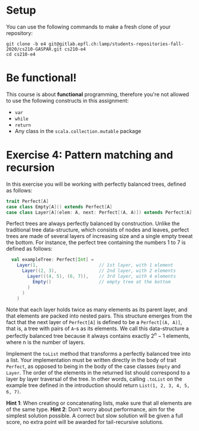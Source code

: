 # Setup

You can use the following commands to make a fresh clone of your repository:

```
git clone -b e4 git@gitlab.epfl.ch:lamp/students-repositories-fall-2020/cs210-GASPAR.git cs210-e4
cd cs210-e4
```
# Be functional!

This course is about **functional** programming, therefore you're not allowed to use the following
constructs in this assignment:
- `var`
- `while`
- `return`
- Any class in the `scala.collection.mutable` package

# Exercise 4: Pattern matching and recursion

In this exercise you will be working with perfectly balanced trees, defined as follows:

```scala
trait Perfect[A]
case class Empty[A]() extends Perfect[A]
case class Layer[A](elem: A, next: Perfect[(A, A)]) extends Perfect[A]
```

Perfect trees are always perfectly balanced by construction. Unlike the traditional tree data-structure, which consists of nodes and leaves, perfect trees are made of several layers of increasing size and a single empty treeat the bottom. For instance, the perfect tree containing the numbers 1 to 7 is defined as follows:
```scala
  val exampleTree: Perfect[Int] =
    Layer(1,                       // 1st layer, with 1 element
      Layer((2, 3),                // 2nd layer, with 2 elements
        Layer(((4, 5), (6, 7)),    // 3rd layer, with 4 elements
          Empty()                  // empty tree at the bottom
        )
      )
    )
```

Note that each layer holds twice as many elements as its parent layer, and that elements are packed into nested pairs. This structure emerges from the fact that the next layer of `Perfect[A]` is defined to be a `Perfect[(A, A)]`, that is, a tree with pairs of `A`-s as its elements. We call this data-structure a perfectly balanced tree because it always contains exactly $2^n−1$ elements, where n is the number of layers.

Implement the `toList` method that transforms a perfectly balanced tree into a list. Your implementation must be written directly in the body of trait `Perfect`, as opposed to being in the body of the case classes `Empty` and `Layer`. The order of the elements in the returned list should correspond to a layer by layer traversal of the tree. In other words, calling `.toList` on the example tree defined in the introduction should return `List(1, 2, 3, 4, 5, 6, 7)`.

**Hint 1**: When creating or concatenating lists, make sure that all elements are of the same type.
**Hint 2**: Don’t worry about performance, aim for the simplest solution possible. A correct but slow solution will be given a full score, no extra point will be awarded for tail-recursive solutions.



